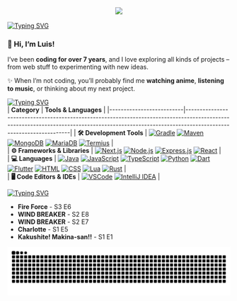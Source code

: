 <div align="center">
  <a href="https://github.com/max1mde/fancy-readme-stats" target="_blank">
      <img src="https://fancy-readme-stats.vercel.app/api?username=vxnsin&title=𝓥𝓮𝓷𝓼𝓲𝓷&theme=forest_winter&dark_bg=3&hide_border=false&height=210&description=I%20watch%20the%20Moon&footer=@vxnsin&include_all_commits=true&update=2">
  </a>
</div>

[![Typing SVG](https://readme-typing-svg.demolab.com?font=Agbalumo&size=50&duration=1000&pause=1000&color=4275f5&vCenter=true&repeat=false&width=435&height=80&lines=About+me)]()<br>
### 👋 Hi, I’m Luis!  

I’ve been **coding for over 7 years**, and I love exploring all kinds of projects – from web stuff to experimenting with new ideas.  

✨ When I’m not coding, you’ll probably find me **watching anime**, **listening to music**, or thinking about my next project.  


[![Typing SVG](https://readme-typing-svg.demolab.com?font=Agbalumo&size=50&duration=1000&pause=1000&color=4275f5&vCenter=true&repeat=false&width=435&height=80&lines=Tech+stack)]()<br>
| **Category**             | **Tools & Languages**                                                                                                                                                                            |
|--------------------------|-------------------------------------------------------------------------------------------------------------------------------------------------------------------------------------------------|
| **🛠️ Development Tools**   | [![Gradle](https://img.shields.io/badge/Gradle-%232C2D72.svg?style=for-the-badge&logo=gradle&logoColor=white)](https://gradle.org/) [![Maven](https://img.shields.io/badge/Apache%20Maven-%232C2D72.svg?style=for-the-badge&logo=apache-maven&logoColor=white)](https://maven.apache.org/) [![MongoDB](https://img.shields.io/badge/MongoDB-%232C2D72.svg?style=for-the-badge&logo=mongodb&logoColor=white)](https://www.mongodb.com/) [![MariaDB](https://img.shields.io/badge/MariaDB-%232C2D72.svg?style=for-the-badge&logo=mariadb&logoColor=white)](https://mariadb.org/) [![Termius](https://img.shields.io/badge/Termius-%232C2D72.svg?style=for-the-badge&logo=termius&logoColor=white)](https://termius.com/)  |  
| **⚙️ Frameworks & Libraries** | [![Next.js](https://img.shields.io/badge/Next.js-%232C2D72.svg?style=for-the-badge&logo=nextdotjs&logoColor=white)](https://nextjs.org/) [![Node.js](https://img.shields.io/badge/Node.js-%232C2D72.svg?style=for-the-badge&logo=node.js&logoColor=white)](https://nodejs.org/) [![Express.js](https://img.shields.io/badge/Express.js-%232C2D72.svg?style=for-the-badge&logo=express&logoColor=white)](https://expressjs.com/) [![React](https://img.shields.io/badge/React-%232C2D72.svg?style=for-the-badge&logo=react&logoColor=white)](https://reactjs.org/) |  
| **💻 Languages**           | [![Java](https://img.shields.io/badge/Java-%232C2D72.svg?style=for-the-badge&logo=openjdk&logoColor=white)](https://openjdk.org/) [![JavaScript](https://img.shields.io/badge/JavaScript-%232C2D72.svg?style=for-the-badge&logo=javascript&logoColor=white)](https://developer.mozilla.org/en-US/docs/Web/JavaScript) [![TypeScript](https://img.shields.io/badge/TypeScript-%232C2D72.svg?style=for-the-badge&logo=typescript&logoColor=white)](https://www.typescriptlang.org/) [![Python](https://img.shields.io/badge/Python-%232C2D72.svg?style=for-the-badge&logo=python&logoColor=white)](https://www.python.org/) [![Dart](https://img.shields.io/badge/Dart-%232C2D72.svg?style=for-the-badge&logo=dart&logoColor=white)](https://dart.dev/) [![Flutter](https://img.shields.io/badge/Flutter-%232C2D72.svg?style=for-the-badge&logo=flutter&logoColor=white)](https://flutter.dev/) [![HTML](https://img.shields.io/badge/HTML-%232C2D72.svg?style=for-the-badge&logo=html5&logoColor=white)](https://developer.mozilla.org/en-US/docs/Web/HTML) [![CSS](https://img.shields.io/badge/CSS-%232C2D72.svg?style=for-the-badge&logo=css3&logoColor=white)](https://developer.mozilla.org/en-US/docs/Web/CSS) [![Lua](https://img.shields.io/badge/Lua-%232C2D72.svg?style=for-the-badge&logo=lua&logoColor=white)](https://www.lua.org/) [![Rust](https://img.shields.io/badge/Rust-%232C2D72.svg?style=for-the-badge&logo=rust&logoColor=white)](https://www.rust-lang.org/) |  
| **🖥️ Code Editors & IDEs** | [![VSCode](https://img.shields.io/badge/VSCode-%232C2D72.svg?style=for-the-badge&logo=visual-studio-code&logoColor=white)](https://code.visualstudio.com/) [![IntelliJ IDEA](https://img.shields.io/badge/IntelliJIDEA-%232C2D72.svg?style=for-the-badge&logo=intellij-idea&logoColor=white)](https://www.jetbrains.com/idea/) |



[![Typing SVG](https://readme-typing-svg.demolab.com?font=Agbalumo&size=50&duration=1000&pause=1000&color=4275f5&vCenter=true&repeat=false&width=435&height=80&lines=Recently+Watched)]()<br>
<!--START_SECTION:recent_anime-->
- **Fire Force** - S3 E6
- **WIND BREAKER** - S2 E8
- **WIND BREAKER** - S2 E7
- **Charlotte** - S1 E5
- **Kakushite! Makina-san!!** - S1 E1

<!--END_SECTION:recent_anime-->

<!-- GitHub Contribution Snake -->
<p align="center">
  <img src="https://raw.githubusercontent.com/vxnsin/vxnsin/output/github-contribution-grid-snake-dark.svg" alt="GitHub Contribution Snake" />
</p>
